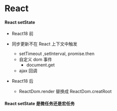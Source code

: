 # React

#### React setState

- React18 前

- 同步更新不在 React 上下文中触发
  - setTimeout ,setInterval, promise.then
  - 自定义 dom 事件
    - document.get
  - ajax 回调
- React18 后
  - ReactDom.render 替换成 ReactDom.creatRoot

#### React setState 是微任务还是宏任务
